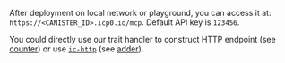 After deployment on local network or playground, you can access it at: `https://<CANISTER_ID>.icp0.io/mcp`. Default API key is `123456`.

You could directly use our trait handler to construct HTTP endpoint (see [counter](./counter/)) or use [`ic-http`](https://github.com/ByteSmithLabs/ic-http) (see [adder](./adder/)).
